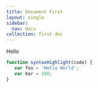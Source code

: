 ```yaml
---
title: Document First
layout: single
sidebar:
  nav: docs
collection: first doc
---
```


Hello

<canvas id="myChart" width="400" height="400"></canvas>

 

~~~javascript
function syntaxHighlight(code) {
   var foo = 'Hello World';
   var bar = 100;
}
~~~
